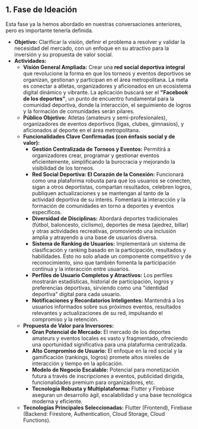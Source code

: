## **1\. Fase de Ideación**

Esta fase ya la hemos abordado en nuestras conversaciones anteriores, pero es importante tenerla definida.

* **Objetivo:** Clarificar la visión, definir el problema a resolver y validar la necesidad del mercado, con un enfoque en su atractivo para la inversión y su propuesta de valor social.  
* **Actividades:**  
  * **Visión General Ampliada:** Crear una **red social deportiva integral** que revolucione la forma en que los torneos y eventos deportivos se organizan, gestionan y participan en el área metropolitana. La meta es conectar a atletas, organizadores y aficionados en un ecosistema digital dinámico y vibrante. La aplicación buscará ser el **"Facebook de los deportes"**, un punto de encuentro fundamental para la comunidad deportiva, donde la interacción, el seguimiento de logros y la formación de comunidades serán pilares.  
  * **Público Objetivo:** Atletas (amateurs y semi-profesionales), organizadores de eventos deportivos (ligas, clubes, gimnasios), y aficionados al deporte en el área metropolitana.  
  * **Funcionalidades Clave Confirmadas (con énfasis social y de valor):**  
    * **Gestión Centralizada de Torneos y Eventos:** Permitirá a organizadores crear, programar y gestionar eventos eficientemente, simplificando la burocracia y mejorando la visibilidad de los torneos.  
    * **Red Social Deportiva: El Corazón de la Conexión:** Funcionará como una plataforma robusta para que los usuarios se conecten, sigan a otros deportistas, compartan resultados, celebren logros, publiquen actualizaciones y se mantengan al tanto de la actividad deportiva de su interés. Fomentará la interacción y la formación de comunidades en torno a deportes y eventos específicos.  
    * **Diversidad de Disciplinas:** Abordará deportes tradicionales (fútbol, baloncesto, ciclismo), deportes de mesa (ajedrez, billar) y otras actividades recreativas, promoviendo una inclusión amplia y atrayendo a una base de usuarios diversa.  
    * **Sistema de Ranking de Usuarios:** Implementará un sistema de clasificación y ranking basado en la participación, resultados y habilidades. Esto no solo añade un componente competitivo y de reconocimiento, sino que también fomenta la participación continua y la interacción entre usuarios.  
    * **Perfiles de Usuario Completos y Atractivos:** Los perfiles mostrarán estadísticas, historial de participación, logros y preferencias deportivas, sirviendo como una "identidad deportiva" digital para cada usuario.  
    * **Notificaciones y Recordatorios Inteligentes:** Mantendrá a los usuarios informados sobre sus próximos eventos, resultados relevantes y actualizaciones de su red, impulsando el compromiso y la retención.  
  * **Propuesta de Valor para Inversores:**  
    * **Gran Potencial de Mercado:** El mercado de los deportes amateurs y eventos locales es vasto y fragmentado, ofreciendo una oportunidad significativa para una plataforma centralizada.  
    * **Alto Compromiso de Usuario:** El enfoque en la red social y la gamificación (rankings, logros) promete altos niveles de interacción y tiempo en la aplicación.  
    * **Modelo de Negocio Escalable:** Potencial para monetización futura a través de inscripciones a eventos, publicidad dirigida, funcionalidades premium para organizadores, etc.  
    * **Tecnología Robusta y Multiplataforma:** Flutter y Firebase aseguran un desarrollo ágil, escalabilidad y una base tecnológica moderna y eficiente.  
  * **Tecnologías Principales Seleccionadas:** Flutter (Frontend), Firebase (Backend: Firestore, Authentication, Cloud Storage, Cloud Functions).

